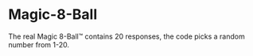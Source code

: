 # Magic-8-Ball
The real Magic 8-Ball™ contains 20 responses, the code picks a random number from 1-20.
